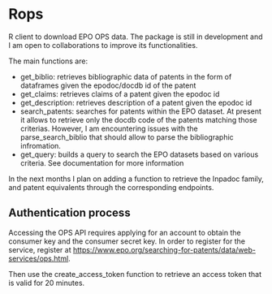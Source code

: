 # Rops
R client to download EPO OPS data. The package is still in development and I am open to collaborations to improve its functionalities. 

The main functions are:

- get_biblio: retrieves bibliographic data of patents in the form of dataframes given the epodoc/docdb id of the patent
- get_claims: retrieves claims of a patent given the epodoc id
- get_description: retrieves description of a patent given the epodoc id
- search_patents: searches for patents within the EPO dataset. At present it allows to retrieve only the docdb code of the patents matching those criterias. However, I am encountering issues with the parse_search_biblio that should allow to parse the bibliographic infromation. 
- get_query: builds a query to search the EPO datasets based on various criteria. See documentation for more information

In the next months I plan on adding a function to retrieve the Inpadoc family, and patent equivalents through the corresponding endpoints. 

## Authentication process
Accessing the OPS API requires applying for an account to obtain the consumer key and the consumer secret key. In order to register for the service, register at
https://www.epo.org/searching-for-patents/data/web-services/ops.html.

Then use the create_access_token function to retrieve an access token that is valid for 20 minutes. 




